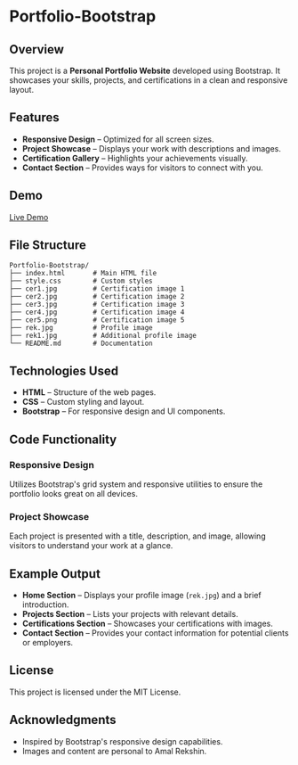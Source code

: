 # Portfolio-Bootstrap

## Overview
This project is a **Personal Portfolio Website** developed using Bootstrap. It showcases your skills, projects, and certifications in a clean and responsive layout.

## Features
- **Responsive Design** – Optimized for all screen sizes.
- **Project Showcase** – Displays your work with descriptions and images.
- **Certification Gallery** – Highlights your achievements visually.
- **Contact Section** – Provides ways for visitors to connect with you.

## Demo
[Live Demo](https://boot-portf.netlify.app/)

## File Structure
```
Portfolio-Bootstrap/
├── index.html       # Main HTML file
├── style.css        # Custom styles
├── cer1.jpg         # Certification image 1
├── cer2.jpg         # Certification image 2
├── cer3.jpg         # Certification image 3
├── cer4.jpg         # Certification image 4
├── cer5.png         # Certification image 5
├── rek.jpg          # Profile image
├── rek1.jpg         # Additional profile image
└── README.md        # Documentation
```

## Technologies Used
- **HTML** – Structure of the web pages.
- **CSS** – Custom styling and layout.
- **Bootstrap** – For responsive design and UI components.

## Code Functionality

### Responsive Design
Utilizes Bootstrap's grid system and responsive utilities to ensure the portfolio looks great on all devices.

### Project Showcase
Each project is presented with a title, description, and image, allowing visitors to understand your work at a glance.

## Example Output
- **Home Section** – Displays your profile image (`rek.jpg`) and a brief introduction.
- **Projects Section** – Lists your projects with relevant details.
- **Certifications Section** – Showcases your certifications with images.
- **Contact Section** – Provides your contact information for potential clients or employers.

## License
This project is licensed under the MIT License.

## Acknowledgments
- Inspired by Bootstrap's responsive design capabilities.
- Images and content are personal to Amal Rekshin.
